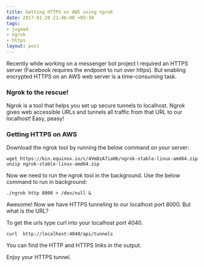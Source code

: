 ```yaml
---
title: Getting HTTPS on AWS using ngrok
date: 2017-01-20 21:46:00 +05:30
tags:
- jugaad
- ngrok
- https
layout: post
---
```


Recently while working on a messenger bot project I required an HTTPS server (Facebook requires the endpoint to run over https). But enabling encrypted HTTPS on an AWS web server is a time-consuming task.

### Ngrok to the rescue!
Ngrok is a tool that helps you set up secure tunnels to localhost. Ngrok gives web accessible URLs and tunnels all traffic from that URL to our localhost! Easy, peasy!

### Getting HTTPS on AWS
Download the ngrok tool by running the below command on your server:

```
wget https://bin.equinox.io/c/4VmDzA7iaHb/ngrok-stable-linux-amd64.zip
unzip ngrok-stable-linux-amd64.zip
```

Now we need to run the ngrok tool in the background.
Use the below command to run in background:

```
./ngrok http 8000 > /dev/null &
```

Awesome! Now we have HTTPS tunneling to our localhost port 8000. But what is the URL?

To get the urls type curl into your localhost port 4040.

```
curl  http://localhost:4040/api/tunnels
```

You can find the HTTP and HTTPS links in the output.

Enjoy your HTTPS tunnel. 